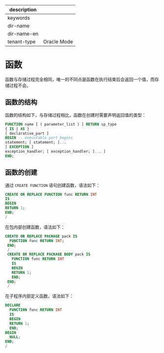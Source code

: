 |description||
|---|---|
|keywords||
|dir-name||
|dir-name-en||
|tenant-type|Oracle Mode|

# 函数 

函数与存储过程完全相同，唯一的不同点是函数在执行结束后会返回一个值，而存储过程不会。

## 函数的结构 

函数的结构如下，与存储过程相比，函数在创建时需要声明返回值的类型：

```sql
FUNCTION name [ ( parameter_list ) ] RETURN sp_type
{ IS | AS }
[ declarative_part ]
BEGIN -- executable part begins
statement; [ statement; ]...
[ EXCEPTION ]
exception_handler; [ exception_handler; ]... ]
END;
```

## 函数的创建 

通过 `CREATE FUNCTION` 语句创建函数，语法如下：

```sql
CREATE OR REPLACE FUNCTION func RETURN INT
IS
BEGIN
RETURN 1;
END;
/
```

在包内部创建函数，语法如下：

```sql
CREATE OR REPLACE PACKAGE pack IS
  FUNCTION func RETURN INT;
 END;
 /
 CREATE OR REPLACE PACKAGE BODY pack IS
   FUNCTION func RETURN INT
   IS
   BEGIN
   RETURN 1;
   END;
 END;
 /
```

在子程序内部定义函数，语法如下：

```sql
DECLARE
  FUNCTION func RETURN INT
  IS
  BEGIN
  RETURN 1;
  END;
BEGIN
  NULL;
END;
/
```


